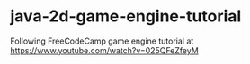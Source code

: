 # java-2d-game-engine-tutorial
Following FreeCodeCamp game engine tutorial at https://www.youtube.com/watch?v=025QFeZfeyM
